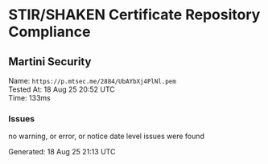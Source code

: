 # STIR/SHAKEN Certificate Repository Compliance

## Martini Security

Name: `https://p.mtsec.me/2884/UbAYbXj4PlNl.pem`\
Tested At: 18 Aug 25 20:52 UTC\
Time: 133ms

### Issues

no warning, or error, or notice date level issues were found

Generated: 18 Aug 25 21:13 UTC